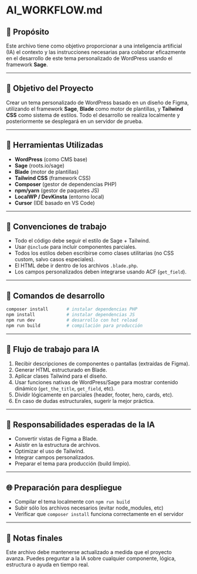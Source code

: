 # AI_WORKFLOW.md

## 🤖 Propósito
Este archivo tiene como objetivo proporcionar a una inteligencia artificial (IA) el contexto y las instrucciones necesarias para colaborar eficazmente en el desarrollo de este tema personalizado de WordPress usando el framework **Sage**.

---

## 🚀 Objetivo del Proyecto
Crear un tema personalizado de WordPress basado en un diseño de Figma, utilizando el framework **Sage**, **Blade** como motor de plantillas, y **Tailwind CSS** como sistema de estilos. Todo el desarrollo se realiza localmente y posteriormente se desplegará en un servidor de prueba.

---

## 🔧 Herramientas Utilizadas
- **WordPress** (como CMS base)
- **Sage** (roots.io/sage)
- **Blade** (motor de plantillas)
- **Tailwind CSS** (framework CSS)
- **Composer** (gestor de dependencias PHP)
- **npm/yarn** (gestor de paquetes JS)
- **LocalWP / DevKinsta** (entorno local)
- **Cursor** (IDE basado en VS Code)

---

## 📖 Convenciones de trabajo
- Todo el código debe seguir el estilo de Sage + Tailwind.
- Usar `@include` para incluir componentes parciales.
- Todos los estilos deben escribirse como clases utilitarias (no CSS custom, salvo casos especiales).
- El HTML debe ir dentro de los archivos `.blade.php`.
- Los campos personalizados deben integrarse usando ACF (`get_field`).

---

## 🔢 Comandos de desarrollo
```bash
composer install       # instalar dependencias PHP
npm install            # instalar dependencias JS
npm run dev            # desarrollo con hot reload
npm run build          # compilación para producción
```

---

## 🔄 Flujo de trabajo para IA
1. Recibir descripciones de componentes o pantallas (extraídas de Figma).
2. Generar HTML estructurado en Blade.
3. Aplicar clases Tailwind para el diseño.
4. Usar funciones nativas de WordPress/Sage para mostrar contenido dinámico (`get_the_title`, `get_field`, etc).
5. Dividir lógicamente en parciales (header, footer, hero, cards, etc).
6. En caso de dudas estructurales, sugerir la mejor práctica.

---

## 💪 Responsabilidades esperadas de la IA
- Convertir vistas de Figma a Blade.
- Asistir en la estructura de archivos.
- Optimizar el uso de Tailwind.
- Integrar campos personalizados.
- Preparar el tema para producción (build limpio).

---

## 🌐 Preparación para despliegue
- Compilar el tema localmente con `npm run build`
- Subir sólo los archivos necesarios (evitar node_modules, etc)
- Verificar que `composer install` funciona correctamente en el servidor

---

## 🙏 Notas finales
Este archivo debe mantenerse actualizado a medida que el proyecto avanza. Puedes preguntar a la IA sobre cualquier componente, lógica, estructura o ayuda en tiempo real.
